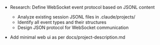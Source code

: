 - Research: Define WebSocket event protocol based on JSONL content
    - Analyze existing session JSONL files in .claude/projects/
    - Identify all event types and their structures
    - Design JSON protocol for WebSocket communication

- Add minimal web ui as per docs/project-description.md